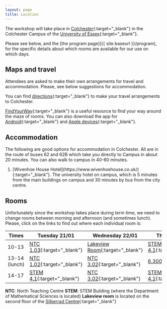 ```yaml
---
layout: page
title: Location
---
```


The workshop will take place in 
[Colchester](https://en.wikipedia.org/wiki/Colchester){:target="_blank"}
in the Colchester Campus
of the
[University of Essex](https://www.essex.ac.uk/){:target="_blank"}. 

Please see below, and the
[the program page]({{ site.baseurl }}/program),
for the specific details about which rooms are available
for our use on which days.

<h2>Maps and travel</h2>

Attendees are asked to make their own arrangements for travel and accommodation. Please, see below suggestions for accommodation.

You can find [directions](https://www.essex.ac.uk/life/colchester-campus/how-to-get-here){:target="_blank"} to make your travel arrangements to Colchester.

 [FindYourWay](https://findyourway.essex.ac.uk/){:target="_blank"} is a useful resource to find your way around the maze of rooms. You can also download the app for [Android](https://play.google.com/store/apps/details?id=com.smartne.wai2go&hl=en_GB){:target="_blank"} and [Apple devices](https://apps.apple.com/us/app/findyourway-essex/id583445484){:target="_blank"}.

<h2>Accommodation</h2>
The following are good options for accommodation in Colchester. All are in the route of buses 62 and 62B which take you directly to Campus in about 20 minutes. You can also walk to campus in 40-60 minutes.
<ol>
<li>[Wivenhoe House Hotel](https://www.wivenhoehouse.co.uk/){:target="_blank"}. The university hotel on campus, which is 5 minutes from the main buildings on campus and 30 minutes by bus from the city centre. </li>
</ol>

<h2>Rooms</h2>

Unfortunately since the workshop takes place during term time, we need to change rooms between morning and afternoon (and sometimes lunch). Please, click on the links to find out where each individual room is:

|Times |Tuesday 21/01|Wednesday 22/01|Thursday 23/01|
|----|----|----|----|
|10-13|[NTC 1.03](https://findyourway.essex.ac.uk:8080/share/e5ef2d3e735446ac37a28720f02cfa55){:target="_blank"} |[Lakeview Room](https://findyourway.essex.ac.uk:8080/share/49bb55d7d612d7a475bce22139d11de0){:target="_blank"}|[STEM 4.1](https://findyourway.essex.ac.uk:8080/share/78ca3e3060b208db87fdc3919a603499){:target="_blank"}|
|13-14 (lunch)|[NTC 1.02](https://findyourway.essex.ac.uk:8080/share/162130ffcb2242caf8cd8e778170e5a4){:target="_blank"}|[NTC 3.02](https://findyourway.essex.ac.uk:8080/share/04b5b644ac3bf0098c8acb6a66de200b){:target="_blank"}|[6.300](https://findyourway.essex.ac.uk:8080/share/dd0b7ec2d064d29a02bdf426743092a0){:target="_blank"}|
|14-17|[STEM 4.1](https://findyourway.essex.ac.uk:8080/share/78ca3e3060b208db87fdc3919a603499){:target="_blank"}|[NTC 3.02](https://findyourway.essex.ac.uk:8080/share/04b5b644ac3bf0098c8acb6a66de200b){:target="_blank"}|[STEM 4.1](https://findyourway.essex.ac.uk:8080/share/78ca3e3060b208db87fdc3919a603499){:target="_blank"}|

**NTC**: North Teaching Centre
**STEM**: STEM Building (where the Department of Mathematical Sciences is located)
**Lakeview room** is located on the second floor of the  [Silberrad Centre](https://findyourway.essex.ac.uk:8080/share/d92c719d893e2207e00476c787023eb2){:target="_blank"}

